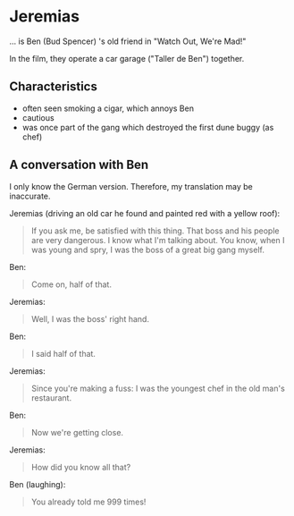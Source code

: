 # Jeremias

... is Ben (Bud Spencer) 's old friend in "Watch Out, We're Mad!"

In the film, they operate a car garage ("Taller de Ben") together.

## Characteristics

* often seen smoking a cigar, which annoys Ben
* cautious
* was once part of the gang which destroyed the
first dune buggy (as chef)

## A conversation with Ben
I only know the German version.
Therefore, my translation may be inaccurate.

Jeremias (driving an old car he found
and painted red with a yellow roof):
> If you ask me, be satisfied with this thing.
> That boss and his people are very dangerous.
> I know what I'm talking about. You know, when
> I was young and spry, I was the boss of a
> great big gang myself.

Ben:
> Come on, half of that.

Jeremias:
> Well, I was the boss' right hand.

Ben:
> I said half of that.

Jeremias:
> Since you're making a fuss: I was the youngest chef in the
> old man's restaurant.

Ben:
> Now we're getting close.

Jeremias:
> How did you know all that?

Ben (laughing):
> You already told me 999 times!